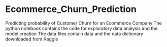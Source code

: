 # Ecommerce_Churn_Prediction
Predicting probability of Customer Churn for an Ecommerce Company
The python notebook contains the code for exploratory data analysis and the model creation
The data files contain data and the data dictionary downloaded from Kaggle
